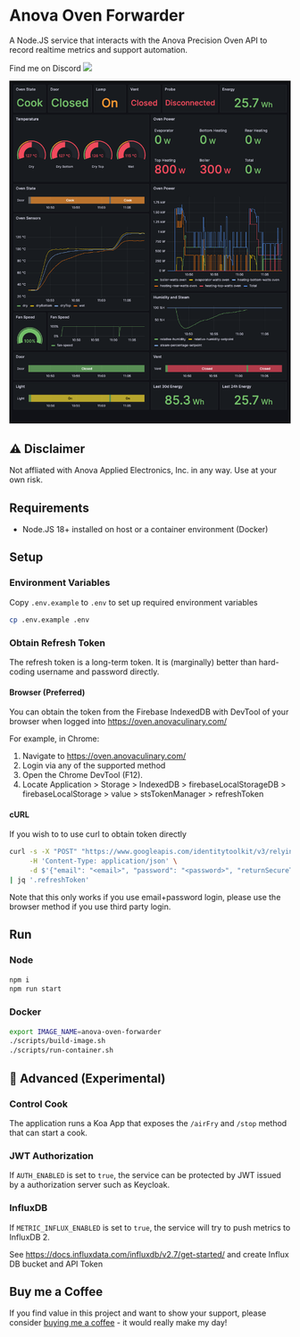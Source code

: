 # Anova Oven Forwarder
A Node.JS service that interacts with the Anova Precision Oven API to record realtime metrics and support automation. 

Find me on Discord [![](https://dcbadge.vercel.app/api/server/X3657tXUfM)](https://discord.gg/X3657tXUfM)

![Grafana](./docs/grafana.png)

## ⚠️ Disclaimer 
Not affliated with Anova Applied Electronics, Inc. in any way. Use at your own risk.

## Requirements
* Node.JS 18+ installed on host or a container environment (Docker)

## Setup
### Environment Variables
Copy `.env.example` to `.env` to set up required environment variables

```sh
cp .env.example .env
```

### Obtain Refresh Token
The refresh token is a long-term token. It is (marginally) better than hard-coding username and password directly.

#### Browser (Preferred)
You can obtain the token from the Firebase IndexedDB with DevTool of your browser when logged into https://oven.anovaculinary.com/

For example, in Chrome: 
1. Navigate to https://oven.anovaculinary.com/
2. Login via any of the supported method
3. Open the Chrome DevTool (F12).
4. Locate Application > Storage > IndexedDB > firebaseLocalStorageDB > firebaseLocalStorage > value > stsTokenManager > refreshToken

#### cURL
If you wish to to use curl to obtain token directly
```sh
curl -s -X "POST" "https://www.googleapis.com/identitytoolkit/v3/relyingparty/verifyPassword?key=AIzaSyDQiOP2fTR9zvFcag2kSbcmG9zPh6gZhHw" \
     -H 'Content-Type: application/json' \
     -d $'{"email": "<email>", "password": "<password>", "returnSecureToken": true}' \
| jq '.refreshToken'
```
Note that this only works if you use email+password login, please use the browser method if you use third party login.

## Run
### Node
```sh
npm i
npm run start
```

### Docker
```sh
export IMAGE_NAME=anova-oven-forwarder
./scripts/build-image.sh
./scripts/run-container.sh
```

## 🔬 Advanced (Experimental) 

### Control Cook
The application runs a Koa App that exposes the `/airFry` and `/stop` method that can start a cook.

### JWT Authorization 
If `AUTH_ENABLED` is set to `true`, the service can be protected by JWT issued by a authorization server such as Keycloak.

### InfluxDB
If `METRIC_INFLUX_ENABLED` is set to `true`, the service will try to push metrics to InfluxDB 2.

See https://docs.influxdata.com/influxdb/v2.7/get-started/ and create Influx DB bucket and API Token

## Buy me a Coffee
If you find value in this project and want to show your support, please consider [buying me a coffee](https://github.com/sponsors/huangyq23?frequency=one-time&sponsor=huangyq23) - it would really make my day!
